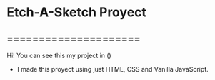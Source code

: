# Etch-A-Sketch Proyect 
## =====================

 Hi! You can see this my project in ()

- I made this proyect using just HTML, CSS and Vanilla JavaScript.
